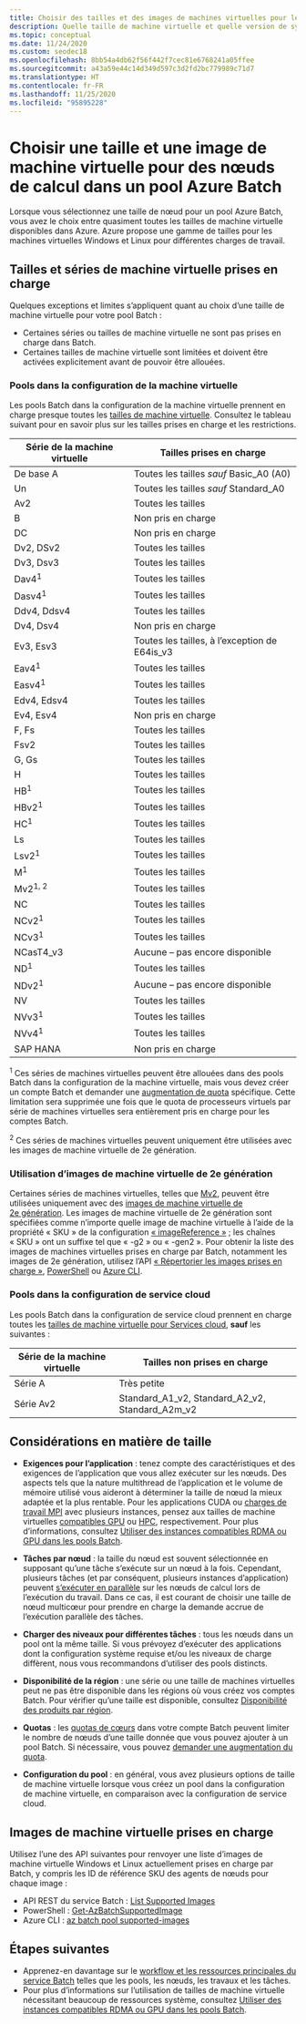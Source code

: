 ```yaml
---
title: Choisir des tailles et des images de machines virtuelles pour les pools
description: Quelle taille de machine virtuelle et quelle version de système d’exploitation choisir parmi celles disponibles pour les nœuds de calcul dans des pools Azure Batch
ms.topic: conceptual
ms.date: 11/24/2020
ms.custom: seodec18
ms.openlocfilehash: 8bb54a4db62f56f442f7cec81e6768241a05ffee
ms.sourcegitcommit: a43a59e44c14d349d597c3d2fd2bc779989c71d7
ms.translationtype: HT
ms.contentlocale: fr-FR
ms.lasthandoff: 11/25/2020
ms.locfileid: "95895228"
---
```

# <a name="choose-a-vm-size-and-image-for-compute-nodes-in-an-azure-batch-pool"></a>Choisir une taille et une image de machine virtuelle pour des nœuds de calcul dans un pool Azure Batch

Lorsque vous sélectionnez une taille de nœud pour un pool Azure Batch, vous avez le choix entre quasiment toutes les tailles de machine virtuelle disponibles dans Azure. Azure propose une gamme de tailles pour les machines virtuelles Windows et Linux pour différentes charges de travail.

## <a name="supported-vm-series-and-sizes"></a>Tailles et séries de machine virtuelle prises en charge

Quelques exceptions et limites s’appliquent quant au choix d’une taille de machine virtuelle pour votre pool Batch :

- Certaines séries ou tailles de machine virtuelle ne sont pas prises en charge dans Batch.
- Certaines tailles de machine virtuelle sont limitées et doivent être activées explicitement avant de pouvoir être allouées.

### <a name="pools-in-virtual-machine-configuration"></a>Pools dans la configuration de la machine virtuelle

Les pools Batch dans la configuration de la machine virtuelle prennent en charge presque toutes les [tailles de machine virtuelle](../virtual-machines/sizes.md). Consultez le tableau suivant pour en savoir plus sur les tailles prises en charge et les restrictions.

| Série de la machine virtuelle  | Tailles prises en charge |
|------------|---------|
| De base A | Toutes les tailles *sauf* Basic_A0 (A0) |
| Un | Toutes les tailles *sauf* Standard_A0 |
| Av2 | Toutes les tailles |
| B | Non pris en charge |
| DC | Non pris en charge |
| Dv2, DSv2 | Toutes les tailles |
| Dv3, Dsv3 | Toutes les tailles |
| Dav4<sup>1</sup> | Toutes les tailles |
| Dasv4<sup>1</sup> | Toutes les tailles |
| Ddv4, Ddsv4 |  Toutes les tailles |
| Dv4, Dsv4 | Non pris en charge |
| Ev3, Esv3 | Toutes les tailles, à l’exception de E64is_v3 |
| Eav4<sup>1</sup> | Toutes les tailles |
| Easv4<sup>1</sup> | Toutes les tailles |
| Edv4, Edsv4 |  Toutes les tailles |
| Ev4, Esv4 | Non pris en charge |
| F, Fs | Toutes les tailles |
| Fsv2 | Toutes les tailles |
| G, Gs | Toutes les tailles |
| H | Toutes les tailles |
| HB<sup>1</sup> | Toutes les tailles |
| HBv2<sup>1</sup> | Toutes les tailles |
| HC<sup>1</sup> | Toutes les tailles |
| Ls | Toutes les tailles |
| Lsv2<sup>1</sup> | Toutes les tailles |
| M<sup>1</sup> | Toutes les tailles |
| Mv2<sup>1, 2</sup> | Toutes les tailles |
| NC | Toutes les tailles |
| NCv2<sup>1</sup> | Toutes les tailles |
| NCv3<sup>1</sup> | Toutes les tailles |
| NCasT4_v3 | Aucune – pas encore disponible |
| ND<sup>1</sup> | Toutes les tailles |
| NDv2<sup>1</sup> | Aucune – pas encore disponible |
| NV | Toutes les tailles |
| NVv3<sup>1</sup> | Toutes les tailles |
| NVv4<sup>1</sup> | Toutes les tailles |
| SAP HANA | Non pris en charge |

<sup>1</sup> Ces séries de machines virtuelles peuvent être allouées dans des pools Batch dans la configuration de la machine virtuelle, mais vous devez créer un compte Batch et demander une [augmentation de quota](batch-quota-limit.md#increase-a-quota) spécifique. Cette limitation sera supprimée une fois que le quota de processeurs virtuels par série de machines virtuelles sera entièrement pris en charge pour les comptes Batch.

<sup>2</sup> Ces séries de machines virtuelles peuvent uniquement être utilisées avec les images de machine virtuelle de 2e génération.

### <a name="using-generation-2-vm-images"></a>Utilisation d’images de machine virtuelle de 2e génération

Certaines séries de machines virtuelles, telles que [Mv2](../virtual-machines/mv2-series.md), peuvent être utilisées uniquement avec des [images de machine virtuelle de 2e génération](../virtual-machines/generation-2.md). Les images de machine virtuelle de 2e génération sont spécifiées comme n’importe quelle image de machine virtuelle à l’aide de la propriété « SKU » de la configuration [« imageReference »](/rest/api/batchservice/pool/add#imagereference) ; les chaînes « SKU » ont un suffixe tel que « -g2 » ou « -gen2 ». Pour obtenir la liste des images de machines virtuelles prises en charge par Batch, notamment les images de 2e génération, utilisez l’API [« Répertorier les images prises en charge »](/rest/api/batchservice/account/listsupportedimages), [PowerShell](/powershell/module/az.batch/get-azbatchsupportedimage) ou [Azure CLI](/cli/azure/batch/pool/supported-images).

### <a name="pools-in-cloud-service-configuration"></a>Pools dans la configuration de service cloud

Les pools Batch dans la configuration de service cloud prennent en charge toutes les [tailles de machine virtuelle pour Services cloud](../cloud-services/cloud-services-sizes-specs.md), **sauf** les suivantes :

| Série de la machine virtuelle  | Tailles non prises en charge |
|------------|-------------------|
| Série A   | Très petite       |
| Série Av2 | Standard_A1_v2, Standard_A2_v2, Standard_A2m_v2 |

## <a name="size-considerations"></a>Considérations en matière de taille

- **Exigences pour l’application** : tenez compte des caractéristiques et des exigences de l’application que vous allez exécuter sur les nœuds. Des aspects tels que la nature multithread de l’application et le volume de mémoire utilisé vous aideront à déterminer la taille de nœud la mieux adaptée et la plus rentable. Pour les applications CUDA ou [charges de travail MPI](batch-mpi.md) avec plusieurs instances, pensez aux tailles de machine virtuelles [compatibles GPU](../virtual-machines/sizes-hpc.md) ou [HPC](../virtual-machines/sizes-gpu.md), respectivement. Pour plus d’informations, consultez [Utiliser des instances compatibles RDMA ou GPU dans les pools Batch](batch-pool-compute-intensive-sizes.md).

- **Tâches par nœud** : la taille du nœud est souvent sélectionnée en supposant qu’une tâche s’exécute sur un nœud à la fois. Cependant, plusieurs tâches (et par conséquent, plusieurs instances d’application) peuvent [s’exécuter en parallèle](batch-parallel-node-tasks.md) sur les nœuds de calcul lors de l’exécution du travail. Dans ce cas, il est courant de choisir une taille de nœud multicœur pour prendre en charge la demande accrue de l’exécution parallèle des tâches.

- **Charger des niveaux pour différentes tâches** : tous les nœuds dans un pool ont la même taille. Si vous prévoyez d’exécuter des applications dont la configuration système requise et/ou les niveaux de charge diffèrent, nous vous recommandons d’utiliser des pools distincts.

- **Disponibilité de la région** : une série ou une taille de machines virtuelles peut ne pas être disponible dans les régions où vous créez vos comptes Batch. Pour vérifier qu’une taille est disponible, consultez [Disponibilité des produits par région](https://azure.microsoft.com/regions/services/).

- **Quotas** : les [quotas de cœurs](batch-quota-limit.md#resource-quotas) dans votre compte Batch peuvent limiter le nombre de nœuds d’une taille donnée que vous pouvez ajouter à un pool Batch. Si nécessaire, vous pouvez [demander une augmentation du quota](batch-quota-limit.md#increase-a-quota).

- **Configuration du pool** : en général, vous avez plusieurs options de taille de machine virtuelle lorsque vous créez un pool dans la configuration de machine virtuelle, en comparaison avec la configuration de service cloud.

## <a name="supported-vm-images"></a>Images de machine virtuelle prises en charge

Utilisez l’une des API suivantes pour renvoyer une liste d’images de machine virtuelle Windows et Linux actuellement prises en charge par Batch, y compris les ID de référence SKU des agents de nœuds pour chaque image :

- API REST du service Batch : [List Supported Images](/rest/api/batchservice/account/listsupportedimages)
- PowerShell : [Get-AzBatchSupportedImage](/powershell/module/az.batch/get-azbatchsupportedimage)
- Azure CLI : [az batch pool supported-images](/cli/azure/batch/pool/supported-images)

## <a name="next-steps"></a>Étapes suivantes

- Apprenez-en davantage sur le [workflow et les ressources principales du service Batch](batch-service-workflow-features.md) telles que les pools, les nœuds, les travaux et les tâches.
- Pour plus d’informations sur l’utilisation de tailles de machine virtuelle nécessitant beaucoup de ressources système, consultez [Utiliser des instances compatibles RDMA ou GPU dans les pools Batch](batch-pool-compute-intensive-sizes.md).

